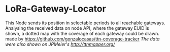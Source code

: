 # LoRa-Gateway-Locator
This Node sends its position in selectable periods to all reachable gateways.
Analysing the received data on node API, where the gateway EUID is shown, 
a dotted map with the coverage of each gateway could be drawn.
made by https://github.com/gonzalocasas/ttn-coverage-tracker
*The data were also shown on JPMeier's http://ttnmapper.org/*

